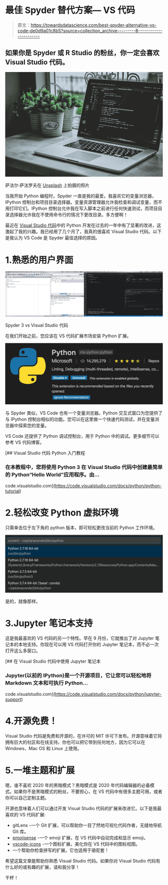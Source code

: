 # 最佳 Spyder 替代方案— VS 代码

> 原文：<https://towardsdatascience.com/best-spyder-alternative-vs-code-de0d9a01c8b5?source=collection_archive---------8----------------------->

## 如果你是 Spyder 或 R Studio 的粉丝，你一定会喜欢 Visual Studio 代码。

![](img/c1a755ef9dc5f58db242707c7e5bdb32.png)

萨法尔·萨法罗夫在 [Unsplash](https://unsplash.com/s/photos/vs-code?utm_source=unsplash&utm_medium=referral&utm_content=creditCopyText) 上拍摄的照片

当我开始 Python 编程时，Spyder 一直是我的最爱。我喜欢它的变量浏览器，IPython 控制台和项目目录选择器。变量资源管理器允许我检查和调试变量，而不用打印它们。IPython 控制台允许我在写入脚本之前进行任何快速测试，而项目目录选择器允许我在不使用命令行的情况下更改目录。多方便啊！

最近在 [Visual Studio 代码](https://code.visualstudio.com/)中的 Python 开发在过去的一年中有了显著的改进，这激起了我的兴趣。我已经用了几个月了，我真的很喜欢 Visual Studio 代码。以下是我认为 VS Code 是 Spyder 最佳选择的原因。

# 1.熟悉的用户界面

![](img/ef2d9974f301cb7c9e408594f4c5dfd3.png)

Spyder 3 vs Visual Studio 代码

在我们开始之前，您应该在 VS 代码扩展市场安装 Python 扩展。

![](img/db79ab50a46a19b67817d3f4d050506d.png)

与 Spyder 类似，VS Code 也有一个变量浏览器。Python 交互式窗口为您提供了与 IPython 控制台相似的功能。您可以在这里做一个快速代码测试，并在变量浏览器中探索您的变量。

VS Code 还提供了 Python 调试控制台，用于 Python 中的调试。更多细节可以参考 VS 代码博客。

[](https://code.visualstudio.com/docs/python/python-tutorial) [## Visual Studio 代码 Python 入门教程

### 在本教程中，您将使用 Python 3 在 Visual Studio 代码中创建最简单的 Python“Hello World”应用程序。由…

code.visualstudio.com](https://code.visualstudio.com/docs/python/python-tutorial) 

# 2.轻松改变 Python 虚拟环境

只需单击位于左下角的 python 版本，即可轻松更改当前的 Python 工作环境。

![](img/08b9820b29166ae0ad788c615763e39f.png)

是的，就像那样。

# 3.Jupyter 笔记本支持

这是我最喜欢的 VS 代码的另一个特性。早在 9 月份，它就推出了对 Jupyter 笔记本的本地支持。你现在可以用 VS 代码打开你的 Jupyter 笔记本，而不必一次打开这么多窗口。

[](https://code.visualstudio.com/docs/python/jupyter-support) [## 在 Visual Studio 代码中使用 Jupyter 笔记本

### Jupyter(以前的 IPython)是一个开源项目，它让您可以轻松地将 Markdown 文本和可执行 Python…

code.visualstudio.com](https://code.visualstudio.com/docs/python/jupyter-support) 

# 4.开源免费！

Visual Studio 代码是免费和开源的，在许可的 MIT 许可下发布。开源意味着它将拥有巨大的社区和在线支持。你也可以把它带到任何地方，因为它可以在 Windows、Mac OS 和 Linux 上使用。

# 5.一堆主题和扩展

嗯，谁不喜欢 2020 年的黑暗模式？黑暗模式是 2020 年代码编辑器的必备模式。如果你不是黑暗模式的粉丝，不要担心，在 VS 代码中有很多主题可用，或者你可以自己定制主题。

开源也意味着人们可以通过开发 Visual Studio 代码的扩展来改进它。以下是我最喜欢的 VS 代码扩展:

*   gitLens -一个 Git 扩展，可以帮助你一目了然地可视化代码作者，无缝地导航 Git 库。
*   [emojisense](https://marketplace.visualstudio.com/items?itemName=bierner.emojisense) -一个 emoji 扩展，在 VS 代码中自动完成和显示 emoji。
*   [vscode-icons](https://marketplace.visualstudio.com/items?itemName=vscode-icons-team.vscode-icons) -一个图标扩展，美化你在 VS 代码中的图标视图。
*   一个帮助你检查拼写的扩展。它也适用于骆驼套！

希望这篇文章能帮助你熟悉 Visual Studio 代码。如果你对 Visual Studio 代码有什么好的或有趣的扩展，请和我分享！

干杯！